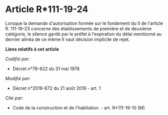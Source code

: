 # Article R*111-19-24

Lorsque la demande d'autorisation formée sur le fondement du II de l'article R. 111-19-23 concerne des établissements de
première et de deuxième catégorie, le silence gardé par le préfet à l'expiration du délai mentionné au dernier alinéa de ce
même II vaut décision implicite de rejet.

**Liens relatifs à cet article**

_Codifié par_:

  - Décret n°78-622 du 31 mai 1978

_Modifié par_:

  - Décret n°2019-872 du 21 août 2019 - art. 1

_Cité par_:

  - Code de la construction et de l'habitation. - art. R*111-19-10 (M)
